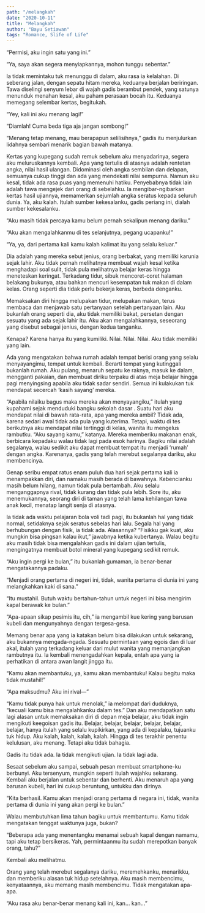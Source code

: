 ```yaml
---
path: "/melangkah"
date: "2020-10-11"
title: "Melangkah"
author: "Bayu Setiawan"
tags: "Romance, Slife of Life"
---
```

“Permisi, aku ingin satu yang ini.”

“Ya, saya akan segera menyiapkannya, mohon tunggu sebentar.”

Ia tidak memintaku tuk menunggu di dalam, aku rasa ia kelalahan. Di seberang jalan, dengan sepatu hitam mereka, keduanya berjalan beriringan. Tawa diselingi senyum lebar di wajah gadis berambut pendek, yang satunya menunduk menahan kesal, aku paham perasaan bocah itu. Keduanya memegang selembar kertas, begitukah.

“Yey, kali ini aku menang lagi!”

“Diamlah! Cuma beda tiga aja jangan sombong!”

“Menang tetap menang, mau berapapun selilisihnya,” gadis itu menjulurkan lidahnya sembari menarik bagian bawah matanya.

Kertas yang kupegang sudah remuk sebelum aku menyadarinya, segera aku meluruskannya kembali. Apa yang tertulis di atasnya adalah rentetan angka, nilai hasil ulangan. Didominasi oleh angka sembilan dan delapan, semuanya cukup tinggi dan ada yang mendekati nilai sempurna. Namun aku kesal, tidak ada rasa puas yang memenuhi hatiku. Penyebabnya tidak lain adalah tawa mengejek dari orang di sebelahku. Ia mengibar-ngibarkan kertas hasil ujiannya, memamerkan sejumlah angka seratus kepada seluruh dunia. Ya, aku kalah. Itulah sumber kekesalanku, gadis periang ini, dialah sumber kekesalanku.

“Aku masih tidak percaya kamu belum pernah sekalipun menang dariku.”

“Aku akan mengalahkanmu di tes selanjutnya, pegang ucapanku!”

“Ya, ya, dari pertama kali kamu kalah kalimat itu yang selalu keluar.”

Dia adalah yang mereka sebut jenius, orang berbakat, yang memiliki karunia sejak lahir. Aku tidak pernah melihatnya membuat wajah kesal ketika menghadapi soal sulit, tidak pula melihatnya belajar keras hingga meneteskan keringat. Terkadang tidur, sibuk mencoret-coret halaman belakang bukunya, atau bahkan mencuri kesempatan tuk makan di dalam kelas. Orang seperti dia tidak perlu bekerja keras, berbeda denganku. 

Memaksakan diri hingga melupakan tidur, melupakan makan, terus membaca dan menjawab satu pertanyaan setelah pertanyaan lain. Aku bukanlah orang seperti dia, aku tidak memiliki bakat, persetan dengan sesuatu yang ada sejak lahir itu. Aku akan mengalahkannya, seseorang yang disebut sebagai jenius, dengan kedua tanganku.

Kenapa? Karena hanya itu yang kumiliki. Nilai. Nilai. Nilai. Aku tidak memiliki yang lain.

Ada yang mengatakan bahwa rumah adalah tempat berisi orang yang selalu menyayangimu, tempat untuk kembali. Berarti tempat yang kutinggali bukanlah rumah. Aku pulang, menaruh sepatu ke raknya, masuk ke dalam, mengganti pakaian, dan membuat diriku terpaku di atas meja belajar hingga pagi menyingsing apabila aku tidak sadar sendiri. Semua ini kulakukan tuk mendapat secercah ‘kasih sayang’ mereka.

“Apabila nilaiku bagus maka mereka akan menyayangiku,” itulah yang kupahami sejak menduduki bangku sekolah dasar
.
Suatu hari aku mendapat nilai di bawah rata-rata, apa yang mereka ambil? Tidak ada, karena sedari awal tidak ada pula yang kuterima. Tetapi, waktu di tes berikutnya aku mendapat nilai tertinggi di kelas, wanita itu mengelus rambutku. “Aku sayang kamu,” katanya. Mereka memberiku makanan enak, berbicara kepadaku walau tidak lagi pada esok harinya. Bagiku nilai adalah segalanya,  walau sedikit aku dapat membuat tempat itu menjadi ‘rumah’ dengan angka. Karenanya, gadis yang telah merebut segalanya dariku, aku membencinya.

Genap seribu empat ratus enam puluh dua hari sejak pertama kali ia menampakkan diri, dan namaku masih berada di bawahnya. Kebencianku masih belum hilang, namun tidak pula bertambah. Aku selalu menganggapnya rival, tidak kurang dan tidak pula lebih. Sore itu, aku menemukannya, seorang diri di taman yang telah lama kehilangan tawa anak kecil, menatap langit senja di atasnya.

Ia tidak ada waktu pelajaran bola voli tadi pagi, itu bukanlah hal yang tidak normal, setidaknya sejak seratus sebelas hari lalu. Segala hal yang berhubungan dengan fisik, ia tidak ada. Alasannya? “Fisikku gak kuat, aku mungkin bisa pingsan kalau ikut,” jawabnya ketika kubertanya. Walau begitu aku masih tidak bisa mengalahkan gadis ini dalam ujian tertulis, mengingatnya membuat botol mineral yang kupegang sedikit remuk.

“Aku ingin pergi ke bulan,” itu bukanlah gumaman, ia benar-benar mengatakannya padaku.

“Menjadi orang pertama di negeri ini, tidak, wanita pertama di dunia ini yang melangkahkan kaki di sana.”

“Itu mustahil. Butuh waktu bertahun-tahun untuk negeri ini bisa mengirim kapal berawak ke bulan.”

“Apa-apaan sikap pesimis itu, cih,” ia mengambil kue kering yang barusan kubeli dan mengunyahnya dengan tergesa-gesa.

Memang benar apa yang ia katakan belum bisa dilakukan untuk sekarang, aku bukannya mengada-ngada. Sesuatu permintaan yang egois dan di luar akal, itulah yang terkadang keluar dari mulut wanita yang memanjangkan rambutnya itu. Ia kembali menengadahkan kepala, entah apa yang ia perhatikan di antara awan langit jingga itu.

“Kamu akan membantuku, ya, kamu akan membantuku! Kalau begitu maka tidak mustahil!”

“Apa maksudmu? Aku ini rival—”

“Kamu tidak punya hak untuk menolak,” ia melompat dari duduknya, “kecuali kamu bisa mengalahkanku dalam tes.”
Dan aku mendapatkan satu lagi alasan untuk memaksakan diri di depan meja belajar, aku tidak ingin mengikuti keegoisan gadis itu. Belajar, belajar, belajar, belajar, belajar, belajar, hanya itulah yang selalu kupikirkan, yang ada di kepalaku, tujuanku tuk hidup. Aku kalah, kalah, kalah, kalah. Hingga di tes terakhir penentu kelulusan, aku menang. Tetapi aku tidak bahagia.

Gadis itu tidak ada. Ia tidak mengikuti ujian. Ia tidak lagi ada.

Sesaat sebelum aku sampai, sebuah pesan membuat smartphone-ku berbunyi. Aku tersenyum, mungkin seperti itulah wajahku sekarang. Kembali aku berjalan untuk sebentar dan berhenti. Aku menaruh apa yang barusan kubeli, hari ini cukup beruntung, untukku dan dirinya.

“Kita berhasil. Kamu akan menjadi orang pertama di negara ini, tidak, wanita pertama di dunia ini yang akan pergi ke bulan.”

Walau membutuhkan lima tahun bagiku untuk membantumu. Kamu tidak mengatakan tenggat waktunya juga, bukan?

“Beberapa ada yang menentangku menamai sebuah kapal dengan namamu, tapi aku tetap bersikeras. Yah, permintaanmu itu sudah merepotkan banyak orang, tahu?”

Kembali aku melihatmu.

Orang yang telah merebut segalanya dariku, meremehkanku, menarikku, dan memberiku alasan tuk hidup setelahnya. Aku masih membencimu, kenyataannya, aku memang masih membencimu. Tidak mengatakan apa-apa.

“Aku rasa aku benar-benar menang kali ini, kan… kan…”
